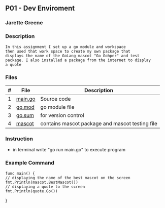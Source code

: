 ## P01 - Dev Enviroment
### Jarette Greene
### Description

    In this assignment I set up a go module and workspace 
    then used that work space to create my own package that
    displays the name of the GoLang mascot "Go Gohper" and test
    package. I also installed a package from the internet to display
    a quote

### Files
|   #   | File             | Description                                        |
| :---: | ---------------  | -------------------------------------------------- |
|   1   | [main.go](https://github.com/Jarette/4143_PLC/blob/main/Assignments/P01/main.go)| Source code|
|   2   | [go.mod](https://github.com/Jarette/4143_PLC/blob/main/Assignments/P01/go.mod)| go module file|
|   3   | [go.sum](https://github.com/Jarette/4143_PLC/blob/main/Assignments/P01/go.sum)| for version control|
|   4   | [mascot](https://github.com/Jarette/4143_PLC/tree/main/Assignments/P01/mascot)|contains mascot package and mascot testing file|

### Instruction 

- in terminal write "go run main.go" to execute program

### Example Command

    func main() {
	// displaying the name of the best mascot on the screen
	fmt.Println(mascot.BestMascot())
	// displaying a quote to the screen
	fmt.Println(quote.Go())
  }

